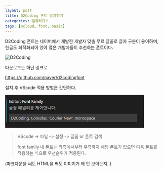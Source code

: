 ```yaml
---
layout: post
title: D2Coding 폰트 설치하기
categories: 컴퓨터기초
tags: [ncloud, font, basic]
---
```


D2Coding 폰트는 네이버에서 개발한 개발자 맞춤 무료 글꼴로
글자 구분이 용이하며, 한글도 최적화되어 있어
많은 개발자들이 추천하는 폰트이다.

![D2Coding](https://cloud.githubusercontent.com/assets/6773678/19587983/8d1a2304-979d-11e6-8320-4e8f0546e716.JPG)

다운로드는 하단 링크로

<a href = "https://github.com/naver/d2codingfont" target = "_blank">https://github.com/naver/d2codingfont</a>

설치 후 VScode 적용 방법은 간단하다.

<img src = "../d2coding.png" alt = "D2Coding" />

> VScode -> 파일 -> 설정 -> 글꼴 or 폰트 검색
>
> font family 내 폰트는 좌측에서부터 우측까지 해당 폰트가 없으면 다음 폰트를 적용하는 식으로 우선순위가 적용된다.

(마크다운을 써도 HTML을 써도 이미지가 왜 안 보이는지..)